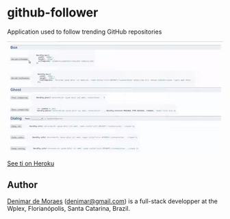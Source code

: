 # github-follower
Application used to follow trending GitHub repositories

![alt text](https://raw.githubusercontent.com/denimar/deni-react-dialog/master/deni-react-dialog.gif)


[See ti on Heroku](https://github-follower.herokuapp.com/#/repositories/)


## Author

[Denimar de Moraes](http://github.com/denimar) (denimar@gmail.com) is a full-stack developper at the Wplex, Florianópolis, Santa Catarina, Brazil.
